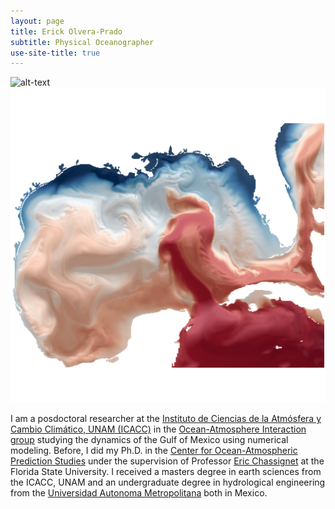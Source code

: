 ```yaml
---
layout: page
title: Erick Olvera-Prado
subtitle: Physical Oceanographer
use-site-title: true
---
```


![alt-text](https://github.com/erickolvera/HYCOM-V4/blob/master/temp_ushad_mxlyr_anim.gif)
![alt-text](https://github.com/erickolvera/erickolvera.github.io/blob/master/static/img/Temp_U_mxlyr_16.png)

I am a posdoctoral researcher at the [Instituto de Ciencias de la Atmósfera y Cambio Climático, UNAM (ICACC)](https://www.atmosfera.unam.mx/) in the [Ocean-Atmosphere Interaction group](http://grupo-ioa.atmosfera.unam.mx/) studying the dynamics of the Gulf of Mexico using numerical modeling. Before, I did my Ph.D. in the [Center for Ocean-Atmospheric Prediction Studies](https://www.coaps.fsu.edu/) under the supervision of Professor [Eric Chassignet](https://www.coaps.fsu.edu/eric-chassignet) at the Florida State University. I received a masters degree in earth sciences from the ICACC, UNAM and an undergraduate degree in hydrological engineering from the [Universidad Autonoma Metropolitana](http://www.iztapalapa.uam.mx/) both in Mexico.


